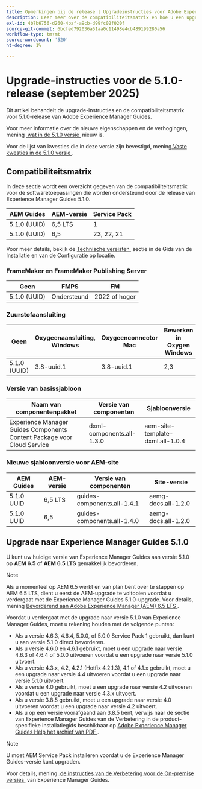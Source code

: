 ```yaml
---
title: Opmerkingen bij de release | Upgradeinstructies voor Adobe Experience Manager Guides 5.1.0-versie
description: Leer meer over de compatibiliteitsmatrix en hoe u een upgrade uitvoert naar de 5.1.0-versie van Adobe Experience Manager Guides.
exl-id: 4b7b6756-d260-4baf-a9cb-d99fc02f020f
source-git-commit: 6bcfed792036a51aa0c11498e4cb489199280a56
workflow-type: tm+mt
source-wordcount: '520'
ht-degree: 1%

---
```


# Upgrade-instructies voor de 5.1.0-release (september 2025)

Dit artikel behandelt de upgrade-instructies en de compatibiliteitsmatrix voor 5.1.0-release van Adobe Experience Manager Guides.

Voor meer informatie over de nieuwe eigenschappen en de verhogingen, mening [&#x200B; wat in de 5.1.0 versie &#x200B;](../release-info/whats-new-5-1-0.md) nieuw is.

Voor de lijst van kwesties die in deze versie zijn bevestigd, mening [&#x200B; Vaste kwesties in de 5.1.0 versie &#x200B;](../release-info/fixed-issues-5-1-0.md).

## Compatibiliteitsmatrix

In deze sectie wordt een overzicht gegeven van de compatibiliteitsmatrix voor de softwaretoepassingen die worden ondersteund door de release van Experience Manager Guides 5.1.0.

| AEM Guides | AEM-versie | Service Pack |
| --- | --- | --- |
| 5.1.0 (UUID) | 6,5 LTS | 1 |
| 5.1.0 (UUID) | 6,5 | 23, 22, 21 |

Voor meer details, bekijk de [&#x200B; Technische vereisten &#x200B;](../install-guide/download-install-technical-requirements.md) sectie in de Gids van de Installatie en van de Configuratie op locatie.

### FrameMaker en FrameMaker Publishing Server

| Geen | FMPS | FM |
| --- | --- | --- |
| 5.1.0 (UUID) | Ondersteund | 2022 of hoger |

### Zuurstofaansluiting

| Geen | Oxygeenaansluiting, Windows | Oxygeenconnector Mac | Bewerken in Oxygen Windows | Bewerken in Oxygen Mac |
| --- | --- | --- |--- |--- |
| 5.1.0 (UUID) | 3.8-uuid.1 | 3.8-uuid.1 | 2,3 | 2,3 |

### Versie van basissjabloon

| Naam van componentenpakket | Versie van componenten | Sjabloonversie |
|---|---|---|
| Experience Manager Guides Components Content Package voor Cloud Service | dxml-components.all-1.3.0 | aem-site-template-dxml.all-1.0.4 |

### Nieuwe sjabloonversie voor AEM-site


| AEM Guides | AEM-versie | Versie van componenten | Site-versie |
|---|---|---| ---|
| 5.1.0 UUID | 6,5 LTS | guides-components.all-1.4.1 | aemg-docs.all-1.2.0 |
| 5.1.0 UUID | 6,5 | guides-components.all-1.4.0 | aemg-docs.all-1.2.0 |

## Upgrade naar Experience Manager Guides 5.1.0

U kunt uw huidige versie van Experience Manager Guides aan versie 5.1.0 op **AEM 6.5** of **AEM 6.5 LTS** gemakkelijk bevorderen.

>[!NOTE]
>
> Als u momenteel op AEM 6.5 werkt en van plan bent over te stappen op AEM 6.5 LTS, dient u eerst de AEM-upgrade te voltooien voordat u verdergaat met de Experience Manager Guides 5.1.0-upgrade. Voor details, mening [&#x200B; Bevorderend aan Adobe Experience Manager (AEM) 6.5 LTS &#x200B;](https://experienceleague.adobe.com/en/docs/experience-manager-65-lts/content/implementing/deploying/upgrading/upgrade).

Voordat u verdergaat met de upgrade naar versie 5.1.0 van Experience Manager Guides, moet u rekening houden met de volgende punten:

- Als u versie 4.6.3, 4.6.4, 5.0.0, of 5.0.0 Service Pack 1 gebruikt, dan kunt u aan versie 5.1.0 direct bevorderen.
- Als u versie 4.6.0 en 4.6.1 gebruikt, moet u een upgrade naar versie 4.6.3 of 4.6.4 of 5.0.0 uitvoeren voordat u een upgrade naar versie 5.1.0 uitvoert.
- Als u versie 4.3.x, 4.2, 4.2.1 (Hotfix 4.2.1.3), 4.1 of 4.1.x gebruikt, moet u een upgrade naar versie 4.4 uitvoeren voordat u een upgrade naar versie 5.1.0 uitvoert.
- Als u versie 4.0 gebruikt, moet u een upgrade naar versie 4.2 uitvoeren voordat u een upgrade naar versie 4.3.x uitvoert.
- Als u versie 3.8.5 gebruikt, moet u een upgrade naar versie 4.0 uitvoeren voordat u een upgrade naar versie 4.2 uitvoert.
- Als u op een versie voorafgaand aan 3.8.5 bent, verwijs naar de sectie van Experience Manager Guides van de Verbetering in de product-specifieke installatiegids beschikbaar op [&#x200B; Adobe Experience Manager Guides Help het archief van PDF &#x200B;](https://helpx.adobe.com/xml-documentation-for-experience-manager/archive.html).

>[!NOTE]
>
>U moet AEM Service Pack installeren voordat u de Experience Manager Guides-versie kunt upgraden.

Voor details, mening [&#x200B; de instructies van de Verbetering voor de On-premise versies &#x200B;](../install-guide/upgrade-xml-documentation.md) van Experience Manager Guides.


